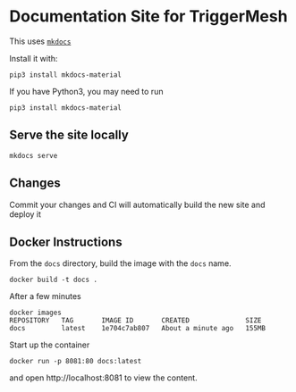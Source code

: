 # Documentation Site for TriggerMesh

This uses [`mkdocs`](https://www.mkdocs.org/)

Install it with:

```
pip3 install mkdocs-material
```

If you have Python3, you may need to run

```
pip3 install mkdocs-material
```

## Serve the site locally

```
mkdocs serve
```

## Changes

Commit your changes and CI will automatically build the new site and deploy it

## Docker Instructions

From the `docs` directory, build the image with the `docs` name.

```
docker build -t docs .
```

After a few minutes
```
docker images
REPOSITORY   TAG       IMAGE ID       CREATED              SIZE
docs         latest    1e704c7ab807   About a minute ago   155MB
```

Start up the container
```
docker run -p 8081:80 docs:latest
```

and open http://localhost:8081 to view the content.
